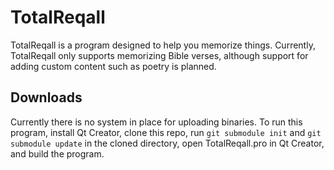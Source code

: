 # TotalReqall

TotalReqall is a program designed to help you memorize things. Currently, TotalReqall only supports memorizing Bible verses, although support for adding custom content such as poetry is planned.

## Downloads
Currently there is no system in place for uploading binaries. To run this program, install Qt Creator, clone this repo, run `git submodule init` and `git submodule update` in the cloned directory, open TotalReqall.pro in Qt Creator, and build the program.
